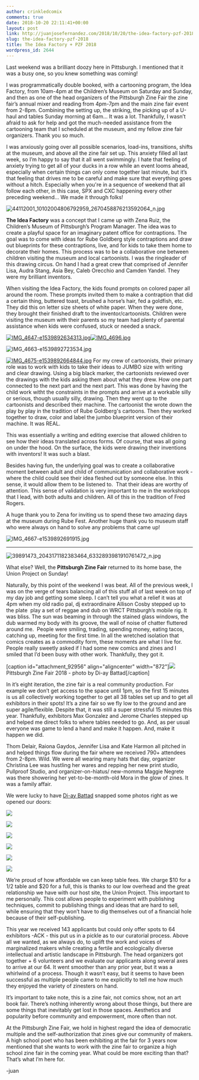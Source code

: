 ```yaml
---
author: crinkledcomix
comments: true
date: 2018-10-20 22:11:41+00:00
layout: post
link: http://juanjosefernandez.com/2018/10/20/the-idea-factory-pzf-2018/
slug: the-idea-factory-pzf-2018
title: The Idea Factory + PZF 2018
wordpress_id: 2644
---
```


Last weekend was a brilliant doozy here in Pittsburgh. I mentioned that it was a busy one, so you knew something was coming!




I was programmatically double booked, with a cartooning program, the Idea Factory, from 10am-4pm at the Children’s Museum on Saturday and Sunday, and then as one of the head organizers of the Pittsburgh Zine Fair the zine fair’s annual mixer and reading from 4pm-7pm and the main zine fair event from 2-8pm. Combining the setting up, the striking, the picking up of a U-haul and tables Sunday morning at 6am… It was a lot. Thankfully, I wasn’t afraid to ask for help and got the much-needed assistance from the cartooning team that I scheduled at the museum, and my fellow zine fair organizers. Thank you so much.




I was anxiously going over all possible scenarios, load-ins, transitions, shifts at the museum, and above all the zine fair set up. This anxiety filled all last week, so I’m happy to say that it all went swimmingly. I hate that feeling of anxiety trying to get all of your ducks in a row while an event looms ahead, especially when certain things can only come together last minute, but it’s that feeling that drives me to be careful and make sure that everything goes without a hitch. Especially when you're in a sequence of weekend that all follow each other, in this case, SPX and CXC happening every other preceding weekend... We made it through folks!


![44112001_10102004806792959_2670458876213592064_n.jpg](https://fernandezjuanjose.files.wordpress.com/2018/11/44112001_10102004806792959_2670458876213592064_n.jpg)


**The Idea Factory** was a concept that I came up with Zena Ruiz, the Children’s Museum of Pittsburgh’s Program Manager. The idea was to create a playful space for an imaginary patent office for contraptions. The goal was to come with ideas for Rube Goldberg style contraptions and draw out blueprints for these contraptions, live, and for kids to take them home to decorate their homes. This process was to be a collaborative one between children visiting the museum and local cartoonists. I was the ringleader of this drawing circus. On hand I had a great crew that comprised of Jennifer Lisa, Audra Stang, Asia Bey, Caleb Orecchio and Camden Yandel. They were my brilliant inventors.




When visiting the Idea Factory, the kids found prompts on colored paper all around the room. These prompts invited them to make a contraption that did a certain thing, buttered toast, brushed a horse’s hair, fed a goldfish, etc. They did this on letter size sheets of white paper. When they were done, they brought their finished draft to the inventor/cartoonists. Children were visiting the museum with their parents so my team had plenty of parental assistance when kids were confused, stuck or needed a snack.


[![IMG_4647-e1539892634313.jpg](https://fernandezjuanjose.files.wordpress.com/2018/11/img_4647-e1539892634313.jpg)![IMG_4696.jpg](https://fernandezjuanjose.files.wordpress.com/2018/11/img_4696.jpg)](http://comicsworkbook.com/wp-content/uploads/2018/10/IMG_4696.jpg)

![IMG_4663-e1539892723534.jpg](https://fernandezjuanjose.files.wordpress.com/2018/11/img_4663-e1539892723534.jpg)

[![IMG_4675-e1539892664844.jpg](https://fernandezjuanjose.files.wordpress.com/2018/11/img_4675-e1539892664844.jpg)](http://comicsworkbook.com/wp-content/uploads/2018/10/IMG_4675-e1539892664844.jpg)
For my crew of cartoonists, their primary role was to work with kids to take their ideas to JUMBO size with writing and clear drawing. Using a big black marker, the cartoonists reviewed over the drawings with the kids asking them about what they drew. How one part connected to the next part and the next part. This was done by having the child work witht the constraints in the prompts and arrive at a workable silly or serious, though usually silly, drawing. Then they went up to the cartoonists and described their machine. The cartoonist the wrote down the play by play in the tradition of Rube Goldberg's cartoons. Then they worked together to draw, color and label the jumbo blueprint version of their machine. It was REAL.

This was essentially a writing and editing exercise that allowed children to see how their ideas translated across forms. Of course, that was all going on under the hood. On the surface, the kids were drawing their inventions with inventors! It was such a blast.


Besides having fun, the underlying goal was to create a collaborative moment between adult and child of communication and collaborative work - where the child could see their idea fleshed out by someone else. In this sense, it would allow them to be listened to.  That their ideas are worthy of attention. This sense of validation is very important to me in the workshops that I lead, with both adults and children. All of this in the tradition of Fred Rogers.


A huge thank you to Zena for inviting us to spend these two amazing days at the museum during Rube Fest. Another huge thank you to museum staff who were always on hand to solve any problems that came up!

![IMG_4667-e1539892691915.jpg](https://fernandezjuanjose.files.wordpress.com/2018/11/img_4667-e1539892691915.jpg)





* * *





![39891473_2043171182383464_6332893981910761472_n.jpg](https://fernandezjuanjose.files.wordpress.com/2018/11/39891473_2043171182383464_6332893981910761472_n.jpg)


What else? Well, the **Pittsburgh Zine Fair** returned to its home base, the Union Project on Sunday!




Naturally, by this point of the weekend I was beat. All of the previous week, I was on the verge of tears balancing all of this stuff all of last week on top of my day job and getting some sleep. I can’t tell you what a relief it was at 4pm when my old radio pal, dj extraordinaire Allison Cosby stepped up to the plate  play a set of reggae and dub on WRCT Pittsburgh’s mobile rig. It was bliss. The sun was beaming in through the stained glass windows, the dub warmed my body with its groove, the wall of noise of chatter fluttered around me.  People were smiling, trading, spending money, eating tacos, catching up, meeting for the first time. In all the wretched isolation that comics creates as a commodity form, these moments are what I live for. People really sweetly asked if I had some new comics and zines and I smiled that I’d been busy with other work. Thankfully, they got it.




[caption id="attachment_92956" align="aligncenter" width="872"][![](http://comicsworkbook.com/wp-content/uploads/2018/10/Screen-Shot-2018-10-18-at-3.31.03-PM.png)](http://comicsworkbook.com/wp-content/uploads/2018/10/Screen-Shot-2018-10-18-at-3.31.03-PM.png) Pittsburgh Zine Fair 2018 - photo by Di-ay Battad[/caption]


In it’s eight iteration, the zine fair is a real community production. For example we don’t get access to the space until 1pm, so the first 15 minutes is us all collectively working together to get all 38 tables set up and to get all exhibitors in their spots! It’s a zine fair so we fly low to the ground and are super agile/flexible. Despite that, it was still a super stressful 15 minutes this year. Thankfully, exhibitors Max Gonzalez and Jerome Charles stepped up and helped me direct folks to where tables needed to go. And, as per usual everyone was game to lend a hand and make it happen. And, make it happen we did.




Thom Delair, Raiona Gaydos, Jennifer Lisa and Kate Harmon all pitched in and helped things flow during the fair where we received 790+ attendees from 2-8pm. Wild. We were all wearing many hats that day, organizer Christina Lee was hustling her wares and repping her new print studio, Pullproof Studio, and organizer-on-hiatus/ new-momma Maggie Negrete was there showering her yet-to-be-month-old Mora in the glow of zines. It was a family affair.


We were lucky to have [Di-ay Battad](https://di-ay.com/) snapped some photos right as we opened our doors:

[![](http://comicsworkbook.com/wp-content/uploads/2018/10/Screen-Shot-2018-10-18-at-5.25.46-PM.png)](http://comicsworkbook.com/wp-content/uploads/2018/10/Screen-Shot-2018-10-18-at-5.25.46-PM.png)

[![](http://comicsworkbook.com/wp-content/uploads/2018/10/Screen-Shot-2018-10-18-at-5.25.57-PM.png)](http://comicsworkbook.com/wp-content/uploads/2018/10/Screen-Shot-2018-10-18-at-5.25.57-PM.png)

[![](http://comicsworkbook.com/wp-content/uploads/2018/10/Screen-Shot-2018-10-18-at-5.25.32-PM.png)](http://comicsworkbook.com/wp-content/uploads/2018/10/Screen-Shot-2018-10-18-at-5.25.32-PM.png)

[![](http://comicsworkbook.com/wp-content/uploads/2018/10/Screen-Shot-2018-10-18-at-5.21.25-PM.png)](http://comicsworkbook.com/wp-content/uploads/2018/10/Screen-Shot-2018-10-18-at-5.21.25-PM.png)

[![](http://comicsworkbook.com/wp-content/uploads/2018/10/Screen-Shot-2018-10-18-at-5.21.03-PM.png)](http://comicsworkbook.com/wp-content/uploads/2018/10/Screen-Shot-2018-10-18-at-5.21.03-PM.png)


[![](http://comicsworkbook.com/wp-content/uploads/2018/10/Screen-Shot-2018-10-18-at-3.32.11-PM.png)](http://comicsworkbook.com/wp-content/uploads/2018/10/Screen-Shot-2018-10-18-at-3.32.11-PM.png)




We’re proud of how affordable we can keep table fees. We charge $10 for a 1/2 table and $20 for a full, this is thanks to our low overhead and the great relationship we have with our host site, the Union Project. This important to me personally. This cost allows people to experiment with publishing techniques, commit to publishing things and ideas that are hard to sell, while ensuring that they won’t have to dig themselves out of a financial hole because of their self-publishing.




This year we received 143 applicants but could only offer spots to 64 exhibitors -ACK - this put us in a pickle as to our curatorial process. Above all we wanted, as we always do, to uplift the work and voices of marginalized makers while creating a fertile and ecologically diverse intellectual and artistic landscape in Pittsburgh. The head organizers got together + 6 volunteers and we evaluate our applicants along several axes to arrive at our 64. It went smoother than any prior year, but it was a whirlwind of a process. Though it wasn’t easy, but it seems to have been successful as multiple people came to me explicitly to tell me how much they enjoyed the variety of zinesters on hand.




It’s important to take note, this is a zine fair, not comics show, not an art book fair. There’s nothing inherently wrong about those things, but there are some things that inevitably get lost in those spaces. Aesthetics and popularity before community and empowerment, more often than not.




At the Pittsburgh Zine Fair, we hold in highest regard the idea of democratic multiple and the self-authorization that zines give our community of makers. A high school poet who has been exhibiting at the fair for 3 years now mentioned that she wants to work with the zine fair to organize a high school zine fair in the coming year. What could be more exciting than that? That’s what I’m here for.


-juan

